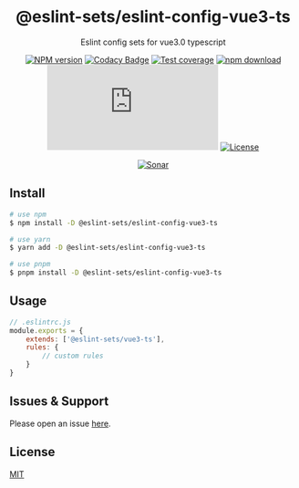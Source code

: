 <div style="text-align: center;" align="center">

# @eslint-sets/eslint-config-vue3-ts

Eslint config sets for vue3.0 typescript

[![NPM version][npm-image]][npm-url]
[![Codacy Badge][codacy-image]][codacy-url]
[![Test coverage][codecov-image]][codecov-url]
[![npm download][download-image]][download-url]
[![gzip][gzip-image]][gzip-url]
[![License][license-image]][license-url]

[![Sonar][sonar-image]][sonar-url]

</div>

## Install

```bash
# use npm
$ npm install -D @eslint-sets/eslint-config-vue3-ts

# use yarn
$ yarn add -D @eslint-sets/eslint-config-vue3-ts

# use pnpm
$ pnpm install -D @eslint-sets/eslint-config-vue3-ts
```

## Usage

```js
// .eslintrc.js
module.exports = {
    extends: ['@eslint-sets/vue3-ts'],
    rules: {
        // custom rules
    }
}
```

## Issues & Support

Please open an issue [here](https://github.com/saqqdy/@eslint-sets/eslint-config-vue3-ts/issues).

## License

[MIT](LICENSE)

[npm-image]: https://img.shields.io/npm/v/@eslint-sets/eslint-config-vue3-ts.svg?style=flat-square
[npm-url]: https://npmjs.org/package/@eslint-sets/eslint-config-vue3-ts
[codacy-image]: https://app.codacy.com/project/badge/Grade/f70d4880e4ad4f40aa970eb9ee9d0696
[codacy-url]: https://www.codacy.com/gh/saqqdy/@eslint-sets/eslint-config-vue3-ts/dashboard?utm_source=github.com&utm_medium=referral&utm_content=saqqdy/@eslint-sets/eslint-config-vue3-ts&utm_campaign=Badge_Grade
[codecov-image]: https://img.shields.io/codecov/c/github/saqqdy/@eslint-sets/eslint-config-vue3-ts.svg?style=flat-square
[codecov-url]: https://codecov.io/github/saqqdy/@eslint-sets/eslint-config-vue3-ts?branch=master
[download-image]: https://img.shields.io/npm/dm/@eslint-sets/eslint-config-vue3-ts.svg?style=flat-square
[download-url]: https://npmjs.org/package/@eslint-sets/eslint-config-vue3-ts
[gzip-image]: http://img.badgesize.io/https://unpkg.com/@eslint-sets/eslint-config-vue3-ts/index.js?compression=gzip&label=gzip%20size:%20JS
[gzip-url]: http://img.badgesize.io/https://unpkg.com/@eslint-sets/eslint-config-vue3-ts/index.js?compression=gzip&label=gzip%20size:%20JS
[license-image]: https://img.shields.io/badge/License-MIT-blue.svg
[license-url]: LICENSE
[sonar-image]: https://sonarcloud.io/api/project_badges/quality_gate?project=saqqdy_eslint-sets
[sonar-url]: https://sonarcloud.io/dashboard?id=saqqdy_eslint-sets
